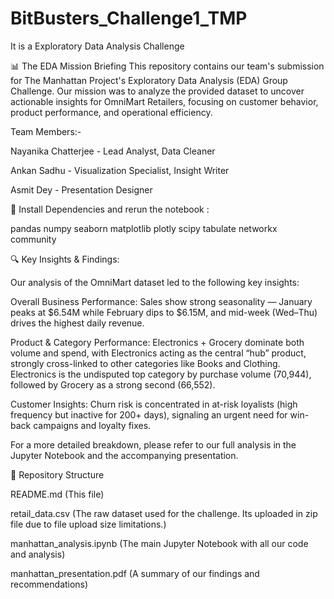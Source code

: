 # BitBusters_Challenge1_TMP

It is a Exploratory Data Analysis Challenge

📊 The EDA Mission Briefing This repository contains our team's submission for The Manhattan Project's Exploratory Data Analysis (EDA) Group Challenge. Our mission was to analyze the provided dataset to uncover actionable insights for OmniMart Retailers, focusing on customer behavior, product performance, and operational efficiency.

Team Members:-

Nayanika Chatterjee - Lead Analyst, Data Cleaner

Ankan Sadhu - Visualization Specialist, Insight Writer

Asmit Dey - Presentation Designer

🚀 Install Dependencies and rerun the notebook :

pandas
numpy
seaborn
matplotlib
plotly
scipy
tabulate
networkx
community

🔍 Key Insights & Findings:

Our analysis of the OmniMart dataset led to the following key insights:

Overall Business Performance: Sales show strong seasonality — January peaks at $6.54M while February dips to $6.15M, and mid-week (Wed–Thu) drives the highest daily revenue.

Product & Category Performance: Electronics + Grocery dominate both volume and spend, with Electronics acting as the central “hub” product, strongly cross-linked to other categories like Books and Clothing. Electronics is the undisputed top category by purchase volume (70,944), followed by Grocery as a strong second (66,552).

Customer Insights: Churn risk is concentrated in at-risk loyalists (high frequency but inactive for 200+ days), signaling an urgent need for win-back campaigns and loyalty fixes.

For a more detailed breakdown, please refer to our full analysis in the Jupyter Notebook and the accompanying presentation.

📁 Repository Structure

README.md (This file)

retail_data.csv (The raw dataset used for the challenge. Its uploaded in zip file due to file upload size limitations.)

manhattan_analysis.ipynb (The main Jupyter Notebook with all our code and analysis)

manhattan_presentation.pdf (A summary of our findings and recommendations)
